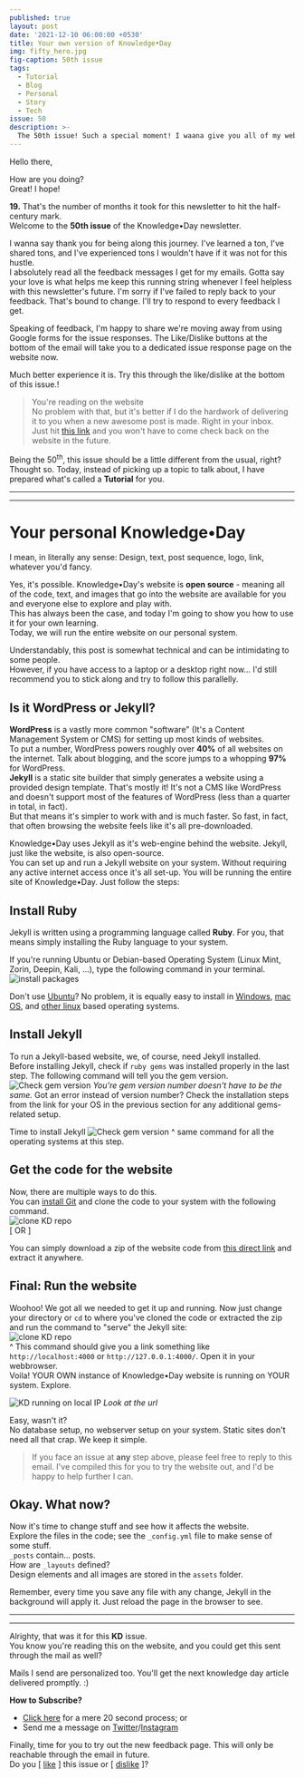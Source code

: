 ```yaml
---
published: true
layout: post
date: '2021-12-10 06:00:00 +0530'
title: Your own version of Knowledge•Day
img: fifty_hero.jpg
fig-caption: 50th issue
tags:
  - Tutorial
  - Blog
  - Personal
  - Story
  - Tech
issue: 50
description: >-
  The 50th issue! Such a special moment! I waana give you all of my website to play with.
---
```


Hello there,  

How are you doing?  
Great! I hope!  

**19.** That's the number of months it took for this newsletter to hit the half-century mark.  
Welcome to the **50th issue** of the Knowledge•Day newsletter.  

I wanna say thank you for being along this journey. I've learned a ton, I've shared tons, and I've experienced tons I wouldn't have if it was not for this hustle.  
I absolutely read all the feedback messages I get for my emails. Gotta say your love is what helps me keep this running string whenever I feel helpless with this newsletter's future. I'm sorry if I've failed to reply back to your feedback. That's bound to change. I'll try to respond to every feedback I get.  

Speaking of feedback, I'm happy to share we're moving away from using Google forms for the issue responses. The Like/Dislike buttons at the bottom of the email will take you to a dedicated issue response page on the website now.  

Much better experience it is. Try this through the like/dislike at the bottom of this issue.!  

> You're reading on the website  
No problem with that, but it's better if I do the hardwork of delivering it to you when a new awesome post is made. Right in your inbox.  
Just hit [this link](https://knowledgeday.in/signup/?utm_source=kdweb_issue50&utm_medium=blog_intro) and you won't have to come check back on the website in the future.  

Being the 50<sup>th</sup>, this issue should be a little different from the usual, right?  
Thought so. Today, instead of picking up a topic to talk about, I have prepared what's called a **Tutorial** for you.  

------
------

# Your personal Knowledge•Day
I mean, in literally any sense: Design, text, post sequence, logo, link, whatever you'd fancy.  

Yes, it's possible. Knowledge•Day's website is **open source** - meaning all of the code, text, and images that go into the website are available for you and everyone else to explore and play with.  
This has always been the case, and today I'm going to show you how to use it for your own learning.  
Today, we will run the entire website on our personal system.  

Understandably, this post is somewhat technical and can be intimidating to some people.  
However, if you have access to a laptop or a desktop right now... I'd still recommend you to stick along and try to follow this parallelly.  

## Is it WordPress or Jekyll?
**WordPress** is a vastly more common "software" (It's a Content Management System or CMS) for setting up most kinds of websites.  
To put a number, WordPress powers roughly over **40%** of all websites on the internet. Talk about blogging, and the score jumps to a whopping **97%** for WordPress.  
**Jekyll** is a static site builder that simply generates a website using a provided design template. That's mostly it! It's not a CMS like WordPress and doesn't support most of the features of WordPress (less than a quarter in total, in fact).  
But that means it's simpler to work with and is much faster. So fast, in fact, that often browsing the website feels like it's all pre-downloaded.

Knowledge•Day uses Jekyll as it's web-engine behind the website. Jekyll, just like the website, is also open-source.  
You can set up and run a Jekyll website on your system. Without requiring any active internet access once it's all set-up. You will be running the entire site of Knowledge•Day. Just follow the steps:  

## Install Ruby
Jekyll is written using a programming language called **Ruby**. For you, that means simply installing the Ruby language to your system.  

If you're running Ubuntu or Debian-based Operating System (Linux Mint, Zorin, Deepin, Kali, ...), type the following command in your terminal.
![install packages]({{site.baseurl}}/assets/img/install_pkgs.png)

Don't use [Ubuntu](https://jekyllrb.com/docs/installation/ubuntu/)? No problem, it is equally easy to install in [Windows](https://jekyllrb.com/docs/installation/windows/), [mac OS](https://jekyllrb.com/docs/installation/macos/), and [other linux](https://jekyllrb.com/docs/installation/other-linux/) based operating systems.  

## Install Jekyll
To run a Jekyll-based website, we, of course, need Jekyll installed.  
Before installing Jekyll, check if `ruby gems` was installed properly in the last step. The following command will tell you the gem version.
![Check gem version]({{site.baseurl}}/assets/img/gem_ver.png)
_You're gem version number doesn't have to be the same._
Got an error instead of version number? Check the installation steps from the link for your OS in the previous section for any additional gems-related setup.  

Time to install Jekyll
![Check gem version]({{site.baseurl}}/assets/img/install_jekyll.png)
^ same command for all the operating systems at this step.  

## Get the code for the website
Now, there are multiple ways to do this.  
You can [install Git](https://git-scm.com/book/en/v2/Getting-Started-Installing-Git) and clone the code to your system with the following command.  
![clone KD repo]({{site.baseurl}}/assets/img/clone_repo.png)  
[ OR ]  

You can simply download a zip of the website code from [this direct link](https://github.com/OhYash/KnowledgeDay/archive/refs/heads/master.zip) and extract it anywhere.  

## Final: Run the website
Woohoo! We got all we needed to get it up and running. Now just change your directory or `cd` to where you've cloned the code or extracted the zip and run the command to "serve" the Jekyll site:  
![clone KD repo]({{site.baseurl}}/assets/img/jekyll_serve.png)  
^ This command should give you a link something like `http://localhost:4000` or `http://127.0.0.1:4000/`. Open it in your webbrowser.  
Voila! YOUR OWN instance of Knowledge•Day website is running on YOUR system. Explore.  

![KD running on local IP]({{site.baseurl}}/assets/img/local_kd.jpg)
_Look at the url_

Easy, wasn't it?  
No database setup, no webserver setup on your system. Static sites don't need all that crap. We keep it simple.  

> If you face an issue at **any** step above, please feel free to reply to this email. I've compiled this for you to try the website out, and I'd be happy to help further I can.

## Okay. What now?
Now it's time to change stuff and see how it affects the website.  
Explore the files in the code; see the `_config.yml` file to make sense of some stuff.  
`_posts` contain... posts.  
How are `_layouts` defined?  
Design elements and all images are stored in the `assets` folder.  

Remember, every time you save any file with any change, Jekyll in the background will apply it. Just reload the page in the browser to see.  

------
------

Alrighty, that was it for this **KD** issue.   
You know you're reading this on the website, and you could get this sent through the mail as well?  

Mails I send are personalized too. You'll get the next knowledge day article delivered promptly. :)  

**How to Subscribe?**  
- [Click here](https://knowledgeday.in/signup/?utm_source=kdweb_issue50&utm_medium=blog_conclusion&utm_campaign=issue50) for a mere 20 second process; or  
- Send me a message on [Twitter](https://twitter.com/knowledgedaynl?utm_source=kdweb_issue50&utm_medium=blog_conclusion&utm_campaign=issue50)/[Instagram](http://instagram.com/knowledgedaynl?utm_source=kdweb_issue50&utm_medium=blog_conclusion&utm_campaign=issue50)  

Finally, time for you to try out the new feedback page. This will only be reachable through the email in future.  
 Do you [ [like](https://knowledgeday.in/feedback/?rx=1&is=50&utm_source=kdweb_feedback) ] this issue or [ [dislike](https://knowledgeday.in/feedback/?rx=0&is=50&utm_source=kdweb_feedback) ]?
